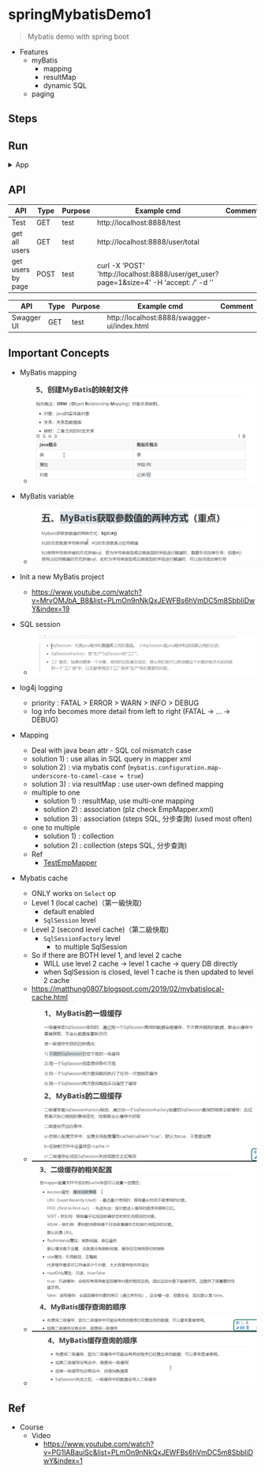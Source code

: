 # springMybatisDemo1
> Mybatis demo with spring boot

- Features
    - myBatis 
        - mapping
        - resultMap
        - dynamic SQL
    - paging

## Steps

## Run

<details>
<summary>App</summary>

- prerequisite
    - plz run all DDL under /sql/ddl

```bash
#---------------------------
# Run app
#---------------------------

# build
mvn package

# run
java -jar <built_jar>
```

</details>

## API

| API | Type | Purpose | Example cmd | Comment|
| ----- | -------- | ---- | ----- | ---- |
| Test | GET | test | http://localhost:8888/test |
| get all users | GET | test | http://localhost:8888/user/total |
| get users by page | POST | test | curl -X 'POST' 'http://localhost:8888/user/get_user?page=1&size=4' -H 'accept: */*' -d ''|

| API | Type | Purpose | Example cmd | Comment|
| ----- | -------- | ---- | ----- | ---- |
| Swagger UI | GET | test | http://localhost:8888/swagger-ui/index.html |

## Important Concepts

- MyBatis mapping
    - <img src ="https://github.com/yennanliu/SpringPlayground/blob/main/springMybatisDemo1//doc/pic/mybatis_xml_1.png">

- MyBatis variable 
    - <img src ="https://github.com/yennanliu/SpringPlayground/blob/main/springMybatisDemo1//doc/pic/mybatis_variable.png">

- Init a new MyBatis project
    - https://www.youtube.com/watch?v=MrvOMJbA_B8&list=PLmOn9nNkQxJEWFBs6hVmDC5m8SbbIiDwY&index=19

- SQL session
    - <img src ="https://github.com/yennanliu/SpringPlayground/blob/main/springMybatisDemo1/doc/pic/sqlsession.png">

- log4j logging
    - priority : FATAL > ERROR > WARN > INFO > DEBUG
    - log info becomes more detail from left to right (FATAL -> ... -> DEBUG)

- Mapping
    - Deal with java bean attr - SQL col mismatch case
     - solution 1) : use alias in SQL query in mapper xml
     - solution 2) : via mybatis conf (`mybatis.configuration.map-underscore-to-camel-case = true`)
     - solution 3) : via resultMap : use user-own defined mapping
    - multiple to one
        - solution 1) : resultMap, use multi-one mapping
        - solution 2) : association (plz check EmpMapper.xml)
        - solution 3) : association (steps SQL, 分步查詢) (used most often)
    - one to multiple
        - solution 1) : collection
        - solution 2) : collection (steps SQL, 分步查詢)
    - Ref
        - [TestEmpMapper](https://github.com/yennanliu/SpringPlayground/blob/main/springMybatisDemo1/src/test/java/com/yen/springMybatisDemo1/mapper/TestEmpMapper.java)

- Mybatis cache
    - ONLY works on `Select` op
    - Level 1 (local cache)（第一級快取)
        - default enabled
        - `SqlSession` level
    - Level 2 (second level cache)（第二級快取)
        - `SqlSessionFactory` level
          - to multiple SqlSession
    - So if there are BOTH level 1, and level 2 cache
      - WILL use level 2 cache -> level 1 cache -> query DB directly
      - when SqlSession is closed, level 1 cache is then updated to level 2 cache
    - https://matthung0807.blogspot.com/2019/02/mybatislocal-cache.html
    - <img src ="https://github.com/yennanliu/SpringPlayground/blob/main/springMybatisDemo1/doc/pic/cache1.png">
    - <img src ="https://github.com/yennanliu/SpringPlayground/blob/main/springMybatisDemo1/doc/pic/cache2.png">
    - <img src ="https://github.com/yennanliu/SpringPlayground/blob/main/springMybatisDemo1/doc/pic/cache3.png">

## Ref

- Course
    - Video
        - https://www.youtube.com/watch?v=PG1lABauiSc&list=PLmOn9nNkQxJEWFBs6hVmDC5m8SbbIiDwY&index=1